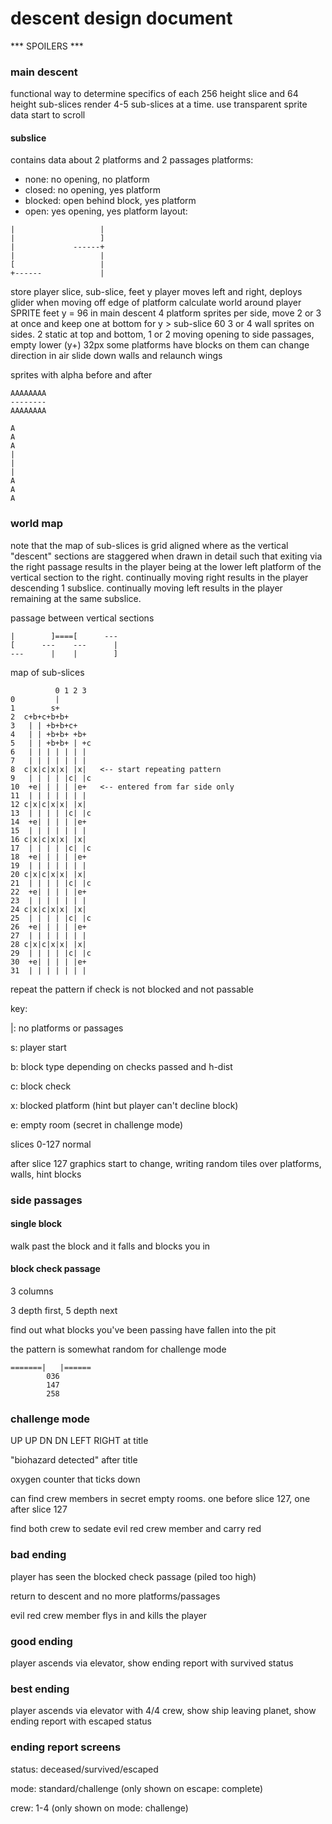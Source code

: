 # descent design document
*** SPOILERS ***

### main descent
functional way to determine specifics of each 256 height slice and 64 height sub-slices
render 4-5 sub-slices at a time.  use transparent sprite data start to scroll

#### subslice
contains data about 2 platforms and 2 passages
platforms:
* none: no opening, no platform
* closed: no opening, yes platform
* blocked: open behind block, yes platform
* open: yes opening, yes platform
layout:
```
|                   |
|                   ]
|             ------+
|                   |
[                   |
+------             |
```

store player slice, sub-slice, feet y
player moves left and right, deploys glider when moving off edge of platform
calculate world around player SPRITE feet y = 96 in main descent
4 platform sprites per side, move 2 or 3 at once and keep one at bottom for y > sub-slice 60
3 or 4 wall sprites on sides. 2 static at top and bottom, 1 or 2 moving
  opening to side passages, empty lower (y+) 32px
some platforms have blocks on them
can change direction in air
slide down walls and relaunch wings 

sprites with alpha before and after

```
AAAAAAAA
--------
AAAAAAAA
```
```
A
A
A
|
|
|
A
A
A
```

### world map
note that the map of sub-slices is grid aligned
where as the vertical "descent" sections are staggered when drawn in detail
such that exiting via the right passage results in the player
being at the lower left platform of the vertical section to the right.
continually moving right results in the player descending 1 subslice.
continually moving left results in the player remaining at the same subslice.

passage between vertical sections
```
|        ]====[      ---
[      ---    ---      |
---      |    |        ]
```
map of sub-slices
```
          0 1 2 3
0         |
1        s+
2  c+b+c+b+b+  
3   | | +b+b+c+  
4   | | +b+b+ +b+
5   | | +b+b+ | +c
6   | | | | | | |
7   | | | | | | |
8  c|x|c|x|x| |x|   <-- start repeating pattern
9   | | | | |c| |c
10  +e| | | | |e+   <-- entered from far side only
11  | | | | | | |
12 c|x|c|x|x| |x|
13  | | | | |c| |c
14  +e| | | | |e+
15  | | | | | | |
16 c|x|c|x|x| |x|
17  | | | | |c| |c
18  +e| | | | |e+
19  | | | | | | |
20 c|x|c|x|x| |x|
21  | | | | |c| |c
22  +e| | | | |e+
23  | | | | | | |
24 c|x|c|x|x| |x|
25  | | | | |c| |c
26  +e| | | | |e+
27  | | | | | | |
28 c|x|c|x|x| |x|
29  | | | | |c| |c
30  +e| | | | |e+
31  | | | | | | |
```
repeat the pattern if check is not blocked and not passable

key:

|: no platforms or passages

s: player start

b: block type depending on checks passed and h-dist

c: block check

x: blocked platform (hint but player can't decline block)

e: empty room (secret in challenge mode)

slices 0-127 normal

after slice 127 graphics start to change, writing random tiles over platforms, walls, hint blocks

### side passages
 
#### single block
walk past the block and it falls and blocks you in

#### block check passage
3 columns

3 depth first, 5 depth next

find out what blocks you've been passing have fallen into the pit

the pattern is somewhat random for challenge mode
```
=======|   |======
        036
        147
        258
```

### challenge mode

UP UP DN DN LEFT RIGHT at title

"biohazard detected" after title

oxygen counter that ticks down

can find crew members in secret empty rooms. one before slice 127, one after slice 127

find both crew to sedate evil red crew member and carry red

### bad ending
player has seen the blocked check passage (piled too high)

return to descent and no more platforms/passages

evil red crew member flys in and kills the player

### good ending
player ascends via elevator, show ending report with survived status

### best ending
player ascends via elevator with 4/4 crew, show ship leaving planet, show ending report with escaped status

### ending report screens
status: deceased/survived/escaped

mode: standard/challenge (only shown on escape: complete)

crew: 1-4 (only shown on mode: challenge)

